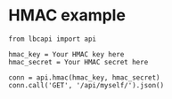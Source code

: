 HMAC example
============

```
from lbcapi import api

hmac_key = Your HMAC key here
hmac_secret = Your HMAC secret here

conn = api.hmac(hmac_key, hmac_secret)
conn.call('GET', '/api/myself/').json()
```
